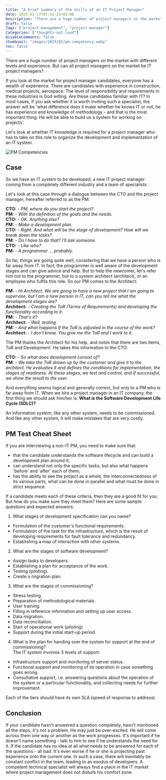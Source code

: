 ```yaml
---
title: "A brief summary of the skills of an IT Project Manager"
date: 2025-02-17T07:51:23+02:00
Description: "There are a huge number of project managers on the market with different levels and expirience. But can all of them called IT Project Managers?"
draft: false
Tags: ["project-management", "project-manager"]
Categories: ["thoughts-out-loud"]
DisableComments: false
thumbnail: "images/2025/02/pm-competency.webp"
toc: false
---
```


There are a huge number of project managers on the market with different levels and experience.
But can all project managers on the market be IT project managers?

If you look at the market for project manager candidates, everyone has a wealth of experience.
There are candidates with experience in construction, medical projects, aerospace.
The level of responsibility and requirements in these industries is God willing.
Are these candidates familiar with IT? In most cases, if you ask whether it is worth
inviting such a specialist, the answer will be
'what difference does it make whether he knows IT or not, he has experience and
knowledge of methodology - and that is the most important thing.
He will be able to build us a system for working on projects'.

Let's look at whether IT knowledge is required for a project manager who has to take on this role
to organize the development and implementation of an IT system.

![PM Competencies](/images/2025/02/pm-competency.webp)

## Case

So we have an IT system to be developed, a new IT project manager coming from a
completely different industry and a team of specialists.

Let's look at this case through a dialogue between the CTO and the project manager,
hereafter referred to as the PM.

**CTO:** _- PM, where do you start the project?_  
**PM:** _- With the definition of the goals and the needs._  
**CTO:** _- OK. Anything else?_  
**PM:** _- Make a development plan._  
**CTO:** _- Right. And what will be the stage of development? How will we break down the tasks?_  
**PM:** _- Do I have to do that? I'll ask someone._  
**CTO:** _- Like who?_  
**PM:** _- A programmer ... probably._

So far, things are going quite well, considering that we have a person who is far away from IT.
In fact, the programmer is well aware of the development stages and can give advice and help.
But to help the newcomer, let's refer him not to the programmer,
but to a system architect (architect), or an employee who fulfils this role.
So our PM comes to the Architect:

**PM:** _- Hi Architect. We are going to have a new project that
I am going to supervise, but I am a new person in IT, can you tell me
what the development stages are?_  
**Architect:** _- Creating the ToR (Terms of Requirements) and developing the functionality
according to it._  
**PM:** _- That's it?_  
**Architect:** _- Well, testing._  
**PM:** _- And what happens if the ToR is adjusted in the course of the work?_  
**Architect:** _- I don't know. You give me the ToR and I work to it._

The PM thanks the Architect for his help, and notes that there are two items,
ToR and Development.
He takes this information to the CTO:

**CTO:** _- So what does development consist of?_  
**PM:** _- We take the ToR drawn up by the customer and give it to the architect.
He evaluates it and defines the conditions for implementation, the stages of readiness.
At these stages, we test and control, and if successful, we show the result to the user._

And everything seems logical and generally correct, but only to a PM who is far away from IT.
When we hire a project manager in an IT company, the first thing we should ask him/her is:
**What is the Software Development Life Cycle (SDLC)?**

An information system, like any other system, needs to be commissioned.
And like any other system, it will make mistakes that are very costly.

## PM Test Cheat Sheet

If you are interviewing a non-IT PM, you need to make sure that:

- that the candidate understands the software lifecycle and can build a development plan
  around it;
- can understand not only the specific tasks, but also what happens 'before' and 'after'
  each of them;
- has the ability to see the project as a whole, the interconnectedness of its various parts,
  what can be done in parallel and what must be done in strict sequence.

If a candidate meets each of these criteria, then they are a good fit for you.
But how do you make sure they meet them? Here are some sample questions and expected answers:

1. What stages of development specification can you name?

- Formulation of the customer's functional requirements.
- Formulation of the task for the infrastructure, which is the result of developing requirements
  for fault tolerance and redundancy.
- Establishing a map of interaction with other systems.

2. What are the stages of software development?

- Assign tasks to developers.
- Establishing a plan for acceptance of the work.
- Testing (piloting).
- Create a migration plan.

3. What are the stages of commissioning?

- Stress testing.
- Preparation of methodological materials.
- User training.
- Filling in reference information and setting up user access.
- Data migration.
- Data reconciliation.
- Start of operational work (piloting).
- Support during the initial start-up period.

4. What is the plan for handing over the system for support at the end of commissioning?  
   The IT system involves 3 levels of support:

- Infrastructure support and monitoring of server status.
- Functional support and monitoring of its operation in case something goes wrong.
- Consultative support, i.e. answering questions about the operation of the system
  or a particular functionality, and collecting needs for further improvement.

Each of the tiers should have its own SLA (speed of response to address).

## Conclusion

If your candidate hasn't answered a question completely, hasn't mentioned all the steps,
it's not a problem. He may just be over-excited. He will come across them one way or another
as the work progresses. It's important if he doesn't name something - talk to him to see
if he understands the need for it. If the candidate has no idea at all what needs to be answered
for each of the questions - all bad. It's even worse if he or she is projecting past experience
onto the current one. In such a case, there will inevitably be constant conflict in the team,
leading to an exodus of developers. A competent technical specialist will always find a place
in the IT market where project management does not disturb his comfort zone.
